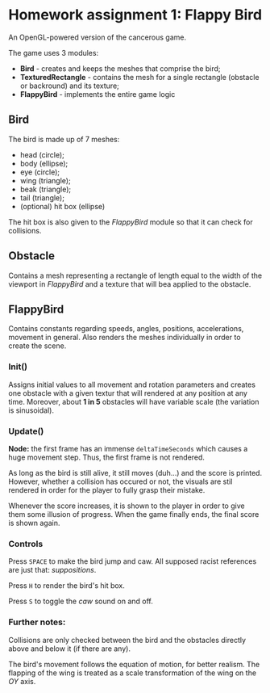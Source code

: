 # Homework assignment 1: Flappy Bird
An OpenGL-powered version of the cancerous game.

The game uses 3 modules:
- **Bird** - creates and keeps the meshes that comprise the bird;
- **TexturedRectangle** - contains the mesh for a single rectangle (obstacle
or backround) and its texture;
- **FlappyBird** - implements the entire game logic

## Bird
The bird is made up of 7 meshes:
- head (circle);
- body (ellipse);
- eye (circle);
- wing (triangle);
- beak (triangle);
- tail (triangle);
- (optional) hit box (ellipse)

The hit box is also given to the *FlappyBird* module so that it can check for
collisions.

## Obstacle
Contains a mesh representing a rectangle of length equal to the width of the
viewport in *FlappyBird* and a texture that will bea applied to the obstacle.

## FlappyBird
Contains constants regarding speeds, angles, positions, accelerations, movement
in general. Also renders the meshes individually in order to create the scene.

### Init()
Assigns initial values to all movement and rotation parameters and creates
one  obstacle with a given textur that will rendered at any position at any
time. Moreover, about **1 in 5** obstacles will have variable scale (the
variation is sinusoidal).

### Update()
**Node:** the first frame has an immense `deltaTimeSeconds` which causes a huge
movement step. Thus, the first frame is not rendered.

As long as the bird is still alive, it still moves (duh...) and the score is
printed. However, whether a collision has occured or not, the visuals are stil
rendered in order for the player to fully grasp their mistake.

Whenever the score increases, it is shown to the player in order to give them
some illusion of progress. When the game finally ends, the final score is shown
again.

### Controls
Press `SPACE` to make the bird jump and caw. All supposed racist references are
just that: *suppositions*.

Press `H` to render the bird's hit box.

Press `S` to toggle the *caw* sound on and off.

### Further notes:
Collisions are only checked between the bird and the obstacles directly above
and below it (if there are any).

The bird's movement follows the equation of motion, for better realism. The
flapping of the wing is treated as a scale transformation of the wing on the
*OY* axis.